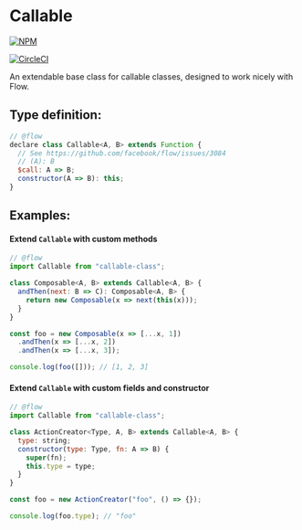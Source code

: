 # Callable

[![NPM](https://nodei.co/npm/callable-class.png)](https://npmjs.org/package/callable-class)

[![CircleCI](https://circleci.com/gh/sleexyz/callable.svg?style=svg)](https://circleci.com/gh/sleexyz/callable)


An extendable base class for callable classes, designed to work nicely with Flow.

## Type definition:

```js
// @flow
declare class Callable<A, B> extends Function {
  // See https://github.com/facebook/flow/issues/3084
  // (A): B
  $call: A => B;
  constructor(A => B): this;
}
```

## Examples:

#### Extend `Callable` with custom methods
```js
// @flow
import Callable from "callable-class";

class Composable<A, B> extends Callable<A, B> {
  andThen(next: B => C): Composable<A, B> {
    return new Composable(x => next(this(x)));
  }
}

const foo = new Composable(x => [...x, 1])
  .andThen(x => [...x, 2])
  .andThen(x => [...x, 3]);

console.log(foo([])); // [1, 2, 3]
```

#### Extend `Callable` with custom fields and constructor
```js
// @flow
import Callable from "callable-class";

class ActionCreator<Type, A, B> extends Callable<A, B> {
  type: string;
  constructor(type: Type, fn: A => B) {
    super(fn);
    this.type = type;
  }
}

const foo = new ActionCreator("foo", () => {});

console.log(foo.type); // "foo"
```

